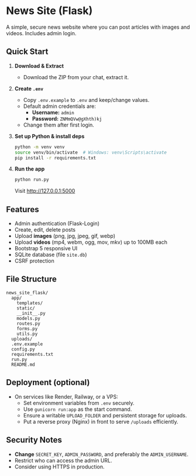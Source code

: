
# News Site (Flask)

A simple, secure news website where you can post articles with images and videos. Includes admin login.

## Quick Start

1. **Download & Extract**
   - Download the ZIP from your chat, extract it.

2. **Create `.env`**
   - Copy `.env.example` to `.env` and keep/change values.
   - Default admin credentials are:
     - **Username:** `admin`
     - **Password:** `ZNMmQVw@gXhth)kj`
   - Change them after first login.

3. **Set up Python & install deps**
   ```bash
   python -m venv venv
   source venv/bin/activate  # Windows: venv\Scripts\activate
   pip install -r requirements.txt
   ```

4. **Run the app**
   ```bash
   python run.py
   ```
   Visit http://127.0.0.1:5000

## Features

- Admin authentication (Flask-Login)
- Create, edit, delete posts
- Upload **images** (png, jpg, jpeg, gif, webp)
- Upload **videos** (mp4, webm, ogg, mov, mkv) up to 100MB each
- Bootstrap 5 responsive UI
- SQLite database (file `site.db`)
- CSRF protection

## File Structure

```
news_site_flask/
  app/
    templates/
    static/
    __init__.py
    models.py
    routes.py
    forms.py
    utils.py
  uploads/
  .env.example
  config.py
  requirements.txt
  run.py
  README.md
```

## Deployment (optional)

- On services like Render, Railway, or a VPS:
  - Set environment variables from `.env` securely.
  - Use `gunicorn run:app` as the start command.
  - Ensure a writable `UPLOAD_FOLDER` and persistent storage for uploads.
  - Put a reverse proxy (Nginx) in front to serve `/uploads` efficiently.

## Security Notes

- **Change** `SECRET_KEY`, `ADMIN_PASSWORD`, and preferably the `ADMIN_USERNAME`.
- Restrict who can access the admin URL.
- Consider using HTTPS in production.
